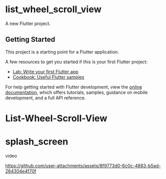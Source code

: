 # list_wheel_scroll_view

A new Flutter project.

## Getting Started

This project is a starting point for a Flutter application.

A few resources to get you started if this is your first Flutter project:

- [Lab: Write your first Flutter app](https://docs.flutter.dev/get-started/codelab)
- [Cookbook: Useful Flutter samples](https://docs.flutter.dev/cookbook)

For help getting started with Flutter development, view the
[online documentation](https://docs.flutter.dev/), which offers tutorials,
samples, guidance on mobile development, and a full API reference.
# List-Wheel-Scroll-View
# splash_screen
video


https://github.com/user-attachments/assets/8f9773d0-6c0c-4883-b5ad-264304e4f70f

